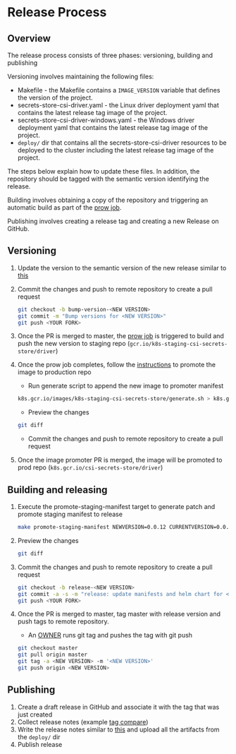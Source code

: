 # Release Process

## Overview

The release process consists of three phases: versioning, building and publishing

Versioning involves maintaining the following files:

- Makefile - the Makefile contains a `IMAGE_VERSION` variable that defines the version of the project.
- secrets-store-csi-driver.yaml - the Linux driver deployment yaml that contains the latest release tag image of the project.
- secrets-store-csi-driver-windows.yaml - the Windows driver deployment yaml that contains the latest release tag image of the project.
- `deploy/` dir that contains all the secrets-store-csi-driver resources to be deployed to the cluster including the latest release tag image of the project.

The steps below explain how to update these files. In addition, the repository should be tagged with the semantic version identifying the release.

Building involves obtaining a copy of the repository and triggering an automatic build as part of the [prow job](https://testgrid.k8s.io/sig-auth-secrets-store-csi-driver#secrets-store-csi-driver-push-image).

Publishing involves creating a release tag and creating a new Release on GitHub.

## Versioning

1. Update the version to the semantic version of the new release similar to [this](https://github.com/kubernetes-sigs/secrets-store-csi-driver/pull/251)
1. Commit the changes and push to remote repository to create a pull request

    ```bash
    git checkout -b bump-version-<NEW VERSION>
    git commit -m "Bump versions for <NEW VERSION>"
    git push <YOUR FORK>
    ```
  
1. Once the PR is merged to master, the [prow job](https://testgrid.k8s.io/sig-auth-secrets-store-csi-driver#secrets-store-csi-driver-push-image) is triggered to build and push the new version to staging repo (`gcr.io/k8s-staging-csi-secrets-store/driver`)
1. Once the prow job completes, follow the [instructions](https://github.com/kubernetes/k8s.io/tree/main/k8s.gcr.io#image-promoter) to promote the image to production repo
    - Run generate script to append the new image to promoter manifest

    ```bash
    k8s.gcr.io/images/k8s-staging-csi-secrets-store/generate.sh > k8s.gcr.io/images/k8s-staging-csi-secrets-store/images.yaml
    ```

    - Preview the changes

    ```bash
    git diff
    ```

    - Commit the changes and push to remote repository to create a pull request
1. Once the image promoter PR is merged, the image will be promoted to prod repo (`k8s.gcr.io/csi-secrets-store/driver`)
  
## Building and releasing

1. Execute the promote-staging-manifest target to generate patch and promote staging manifest to release

    ```bash
   make promote-staging-manifest NEWVERSION=0.0.12 CURRENTVERSION=0.0.11
    ```

1. Preview the changes

    ```bash
   git diff
    ```

1. Commit the changes and push to remote repository to create a pull request

    ```bash
    git checkout -b release-<NEW VERSION>
    git commit -a -s -m "release: update manifests and helm chart for <NEW VERSION>"
    git push <YOUR FORK>
    ```

1. Once the PR is merged to master, tag master with release version and push tags to remote repository.
    - An [OWNER](https://github.com/kubernetes-sigs/secrets-store-csi-driver/blob/master/OWNERS) runs git tag and pushes the tag with git push

   ```bash
   git checkout master
   git pull origin master
   git tag -a <NEW VERSION> -m '<NEW VERSION>'
   git push origin <NEW VERSION>
   ```

## Publishing

1. Create a draft release in GitHub and associate it with the tag that was just created
2. Collect release notes (example [tag compare](https://github.com/kubernetes-sigs/secrets-store-csi-driver/compare/v0.0.21...master))
3. Write the release notes similar to [this](https://github.com/kubernetes-sigs/secrets-store-csi-driver/releases/tag/v0.0.12) and upload all the artifacts from the `deploy/` dir
4. Publish release
